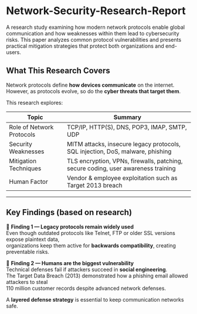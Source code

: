 # Network-Security-Research-Report
 A research study examining how modern network protocols enable global communication and how weaknesses within them lead to cybersecurity risks. This paper analyzes common protocol vulnerabilities and presents practical mitigation strategies that protect both organizations and end-users.

##  What This Research Covers

Network protocols define **how devices communicate** on the internet.  
However, as protocols evolve, so do the **cyber threats that target them**.

This research explores:

| Topic | Summary |
|-------|---------|
| Role of Network Protocols | TCP/IP, HTTP(S), DNS, POP3, IMAP, SMTP, UDP |
| Security Weaknesses | MITM attacks, insecure legacy protocols, SQL injection, DoS, malware, phishing |
| Mitigation Techniques | TLS encryption, VPNs, firewalls, patching, secure coding, user awareness training |
| Human Factor | Vendor & employee exploitation such as Target 2013 breach |

---

## Key Findings (based on research)

📌 **Finding 1 — Legacy protocols remain widely used**  
Even though outdated protocols like Telnet, FTP or older SSL versions expose plaintext data,  
organizations keep them active for **backwards compatibility**, creating preventable risks.

📌 **Finding 2 — Humans are the biggest vulnerability**  
Technical defenses fail if attackers succeed in **social engineering**.  
The Target Data Breach (2013) demonstrated how a phishing email allowed attackers to steal  
110 million customer records despite advanced network defenses.

A **layered defense strategy** is essential to keep communication networks safe.

